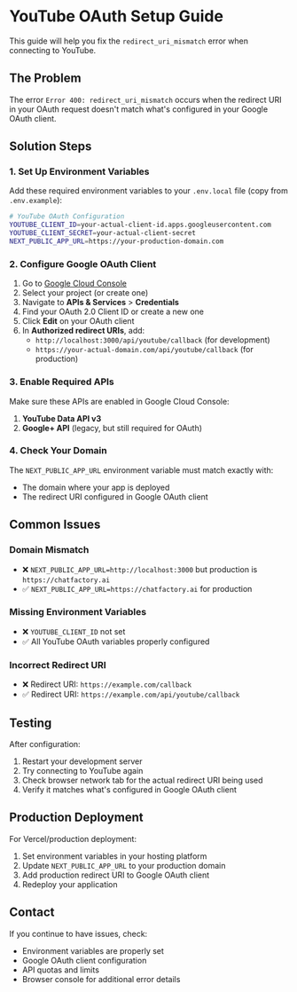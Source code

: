# YouTube OAuth Setup Guide

This guide will help you fix the `redirect_uri_mismatch` error when connecting to YouTube.

## The Problem

The error `Error 400: redirect_uri_mismatch` occurs when the redirect URI in your OAuth request doesn't match what's configured in your Google OAuth client.

## Solution Steps

### 1. Set Up Environment Variables

Add these required environment variables to your `.env.local` file (copy from `.env.example`):

```bash
# YouTube OAuth Configuration
YOUTUBE_CLIENT_ID=your-actual-client-id.apps.googleusercontent.com
YOUTUBE_CLIENT_SECRET=your-actual-client-secret
NEXT_PUBLIC_APP_URL=https://your-production-domain.com
```

### 2. Configure Google OAuth Client

1. Go to [Google Cloud Console](https://console.cloud.google.com/)
2. Select your project (or create one)
3. Navigate to **APIs & Services** > **Credentials**
4. Find your OAuth 2.0 Client ID or create a new one
5. Click **Edit** on your OAuth client
6. In **Authorized redirect URIs**, add:
   - `http://localhost:3000/api/youtube/callback` (for development)
   - `https://your-actual-domain.com/api/youtube/callback` (for production)

### 3. Enable Required APIs

Make sure these APIs are enabled in Google Cloud Console:
1. **YouTube Data API v3**
2. **Google+ API** (legacy, but still required for OAuth)

### 4. Check Your Domain

The `NEXT_PUBLIC_APP_URL` environment variable must match exactly with:
- The domain where your app is deployed
- The redirect URI configured in Google OAuth client

## Common Issues

### Domain Mismatch
- ❌ `NEXT_PUBLIC_APP_URL=http://localhost:3000` but production is `https://chatfactory.ai`
- ✅ `NEXT_PUBLIC_APP_URL=https://chatfactory.ai` for production

### Missing Environment Variables
- ❌ `YOUTUBE_CLIENT_ID` not set
- ✅ All YouTube OAuth variables properly configured

### Incorrect Redirect URI
- ❌ Redirect URI: `https://example.com/callback` 
- ✅ Redirect URI: `https://example.com/api/youtube/callback`

## Testing

After configuration:
1. Restart your development server
2. Try connecting to YouTube again
3. Check browser network tab for the actual redirect URI being used
4. Verify it matches what's configured in Google OAuth client

## Production Deployment

For Vercel/production deployment:
1. Set environment variables in your hosting platform
2. Update `NEXT_PUBLIC_APP_URL` to your production domain
3. Add production redirect URI to Google OAuth client
4. Redeploy your application

## Contact

If you continue to have issues, check:
- Environment variables are properly set
- Google OAuth client configuration
- API quotas and limits
- Browser console for additional error details